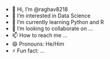 - 👋 Hi, I’m @raghav8218
- 👀 I’m interested in Data Science
- 🌱 I’m currently learning Python and R
- 💞️ I’m looking to collaborate on ...
- 📫 How to reach me ...
- 😄 Pronouns: He/Him
- ⚡ Fun fact: ...

<!---
raghav8218/raghav8218 is a ✨ special ✨ repository because its `README.md` (this file) appears on your GitHub profile.
You can click the Preview link to take a look at your changes.
--->
